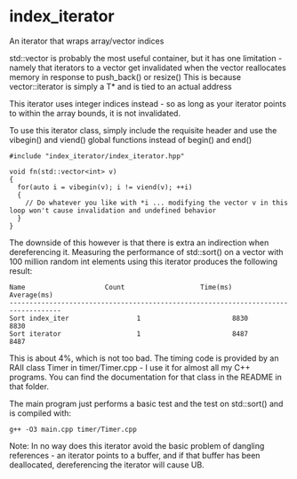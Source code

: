 # index_iterator
An iterator that wraps array/vector indices

std::vector is probably the most useful container, but it has one limitation - namely that iterators to a vector get invalidated when the vector reallocates memory in response to push_back() or resize() 
This is because vector<T>::iterator is simply a T* and is tied to an actual address

This iterator uses integer indices instead - so as long as your iterator points to within the array bounds, it is not invalidated.

To use this iterator class, simply include the requisite header and use the vibegin() and viend() global functions instead of begin() and end()

    #include "index_iterator/index_iterator.hpp"

    void fn(std::vector<int> v)
    {
      for(auto i = vibegin(v); i != viend(v); ++i)
      {
        // Do whatever you like with *i ... modifying the vector v in this loop won't cause invalidation and undefined behavior
      }
    }
  
The downside of this however is that there is extra an indirection when dereferencing it.
Measuring the performance of std::sort() on a vector with 100 million random int elements using this iterator produces the following result:

    Name                    Count                   Time(ms)                Average(ms)
    -----------------------------------------------------------------------------------
    Sort index_iter                 1                       8830                    8830
    Sort iterator                   1                       8487                    8487
    
This is about 4%, which is not too bad.
The timing code is provided by an RAII class Timer in timer/Timer.cpp - I use it for almost all my C++ programs.
You can find the documentation for that class in the README in that folder. 

The main program just performs a basic test and the test on std::sort() and is compiled with:

    g++ -O3 main.cpp timer/Timer.cpp
    
Note: 
In no way does this iterator avoid the basic problem of dangling references - an iterator points to a buffer, and if that buffer has been deallocated, dereferencing the iterator will cause UB.



